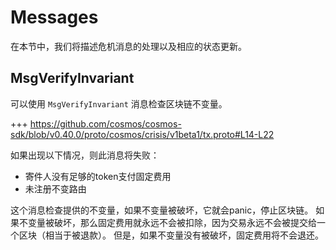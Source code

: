 <!--
order: 2
-->

# Messages

在本节中，我们将描述危机消息的处理以及相应的状态更新。

## MsgVerifyInvariant


可以使用 `MsgVerifyInvariant` 消息检查区块链不变量。

+++ https://github.com/cosmos/cosmos-sdk/blob/v0.40.0/proto/cosmos/crisis/v1beta1/tx.proto#L14-L22

如果出现以下情况，则此消息将失败：
- 寄件人没有足够的token支付固定费用
- 未注册不变路由

这个消息检查提供的不变量，如果不变量被破坏，它就会panic，停止区块链。
如果不变量被破坏，那么固定费用就永远不会被扣除，因为交易永远不会被提交给一个区块（相当于被退款）。
但是，如果不变量没有被破坏，固定费用将不会退还。